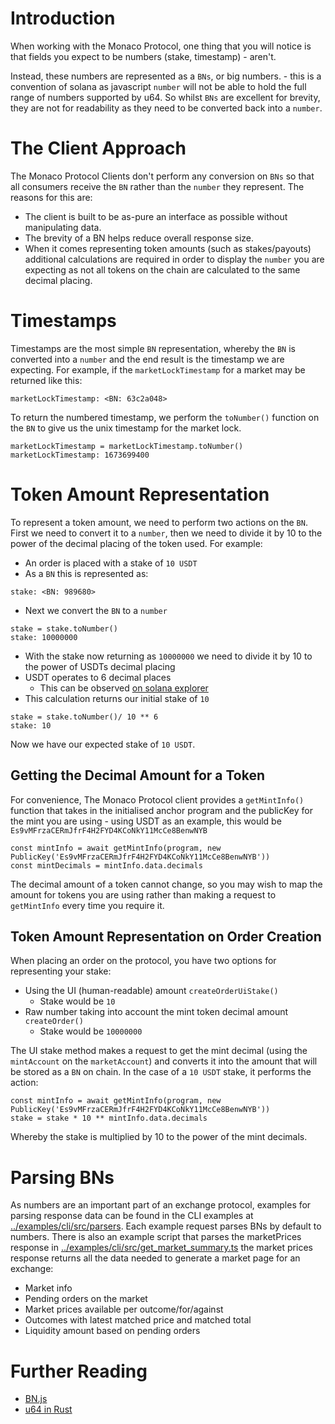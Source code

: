 # Introduction

When working with the Monaco Protocol, one thing that you will notice is that fields you expect to be numbers (stake, timestamp) - aren't.

Instead, these numbers are represented as a `BNs`, or big numbers. - this is a convention of solana as javascript `number` will not be able to hold the full range of numbers supported by u64. So whilst `BNs` are excellent for brevity, they are not for readability as they need to be converted back into a `number`.


# The Client Approach

The Monaco Protocol Clients don't perform any conversion on `BNs` so that all consumers receive the `BN` rather than the `number` they represent. The reasons for this are:

- The client is built to be as-pure an interface as possible without manipulating data.
- The brevity of a BN helps reduce overall response size.
- When it comes representing token amounts (such as stakes/payouts) additional calculations are required in order to display the `number` you are expecting as not all tokens on the chain are calculated to the same decimal placing.

# Timestamps

Timestamps are the most simple `BN` representation, whereby the `BN` is converted into a `number` and the end result is the timestamp we are expecting. For example, if the `marketLockTimestamp` for a market may be returned like this:

```
marketLockTimestamp: <BN: 63c2a048>
```

To return the numbered timestamp, we perform the `toNumber()` function on the `BN` to give us the unix timestamp for the market lock.

```
marketLockTimestamp = marketLockTimestamp.toNumber()
marketLockTimestamp: 1673699400
```

# Token Amount Representation

To represent a token amount, we need to perform two actions on the `BN`. First we need to convert it to a `number`, then we need to divide it by 10 to the power of the decimal placing of the token used. For example:

- An order is placed with a stake of `10 USDT`
- As a `BN` this is represented as:

```
stake: <BN: 989680>
```

- Next we convert the `BN` to a `number`

```
stake = stake.toNumber()
stake: 10000000
```

- With the stake now returning as `10000000` we need to divide it by 10 to the power of USDTs decimal placing
- USDT operates to 6 decimal places
  - This can be observed [on solana explorer](https://explorer.solana.com/address/Es9vMFrzaCERmJfrF4H2FYD4KCoNkY11McCe8BenwNYB)
- This calculation returns our initial stake of `10`

```
stake = stake.toNumber()/ 10 ** 6
stake: 10
```

Now we have our expected stake of `10 USDT`.

## Getting the Decimal Amount for a Token

For convenience, The Monaco Protocol client provides a `getMintInfo()` function that takes in the initialised anchor program and the publicKey for the mint you are using - using USDT as an example, this would be `Es9vMFrzaCERmJfrF4H2FYD4KCoNkY11McCe8BenwNYB`

```
const mintInfo = await getMintInfo(program, new PublicKey('Es9vMFrzaCERmJfrF4H2FYD4KCoNkY11McCe8BenwNYB'))
const mintDecimals = mintInfo.data.decimals
```

The decimal amount of a token cannot change, so you may wish to map the amount for tokens you are using rather than making a request to `getMintInfo` every time you require it.

## Token Amount Representation on Order Creation

When placing an order on the protocol, you have two options for representing your stake:

- Using the UI (human-readable) amount `createOrderUiStake()`
  - Stake would be `10`
- Raw number taking into account the mint token decimal amount `createOrder()`
  - Stake would be `10000000`

The UI stake method makes a request to get the mint decimal (using the `mintAccount` on the `marketAccount`) and converts it into the amount that will be stored as a `BN` on chain. In the case of a `10 USDT` stake, it performs the action:

```
const mintInfo = await getMintInfo(program, new PublicKey('Es9vMFrzaCERmJfrF4H2FYD4KCoNkY11McCe8BenwNYB'))
stake = stake * 10 ** mintInfo.data.decimals
```

Whereby the stake is multiplied by 10 to the power of the mint decimals.

# Parsing BNs

As numbers are an important part of an exchange protocol, examples for parsing response data can be found in the CLI examples at [../examples/cli/src/parsers](../examples/cli/src/parsers/). Each example request parses BNs by default to numbers. There is also an example script that parses the marketPrices response in [../examples/cli/src/get_market_summary.ts](../examples/cli/src/get_market_summary.ts) the market prices response returns all the data needed to generate a market page for an exchange:

- Market info
- Pending orders on the market
- Market prices available per outcome/for/against
- Outcomes with latest matched price and matched total
- Liquidity amount based on pending orders

# Further Reading

- [BN.js](https://github.com/indutny/bn.js/)
- [u64 in Rust](https://doc.rust-lang.org/std/primitive.u64.html)
  